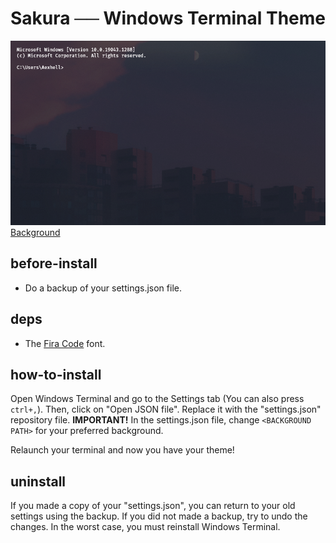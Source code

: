 # Sakura ── Windows Terminal Theme
![Preview Image](preview.png)
[Background](bg.jpg)

## before-install
* Do a backup of your settings.json file.

## deps
* The [Fira Code](https://fonts.google.com/specimen/Fira+Code) font.

## how-to-install
Open Windows Terminal and go to the Settings tab (You can also press `ctrl+,`). Then, click on "Open JSON file".
Replace it with the "settings.json" repository file. **IMPORTANT!** In the settings.json file, change `<BACKGROUND PATH>` for your preferred background.

Relaunch your terminal and now you have your theme!

## uninstall
If you made a copy of your "settings.json", you can return to your old settings using the backup. If you did not made a backup, try to undo the changes. In the worst case, you must reinstall Windows Terminal.
